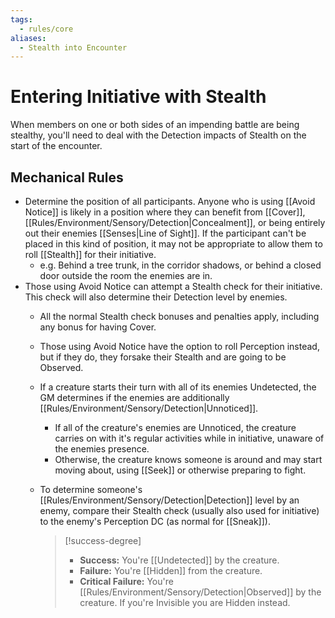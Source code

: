 ```yaml
---
tags:
  - rules/core
aliases:
  - Stealth into Encounter
---
```

# Entering Initiative with Stealth

When members on one or both sides of an impending battle are being stealthy, you'll need to deal with the Detection impacts of Stealth on the start of the encounter.

## Mechanical Rules

- Determine the position of all participants. Anyone who is using [[Avoid Notice]] is likely in a position where they can benefit from [[Cover]], [[Rules/Environment/Sensory/Detection|Concealment]], or being entirely out their enemies [[Senses|Line of Sight]]. If the participant can't be placed in this kind of position, it may not be appropriate to allow them to roll [[Stealth]] for their initiative.
	- e.g. Behind a tree trunk, in the corridor shadows, or behind a closed door outside the room the enemies are in.
- Those using Avoid Notice can attempt a Stealth check for their initiative. This check will also determine their Detection level by enemies.
	- All the normal Stealth check bonuses and penalties apply, including any bonus for having Cover.
	- Those using Avoid Notice have the option to roll Perception instead, but if they do, they forsake their Stealth and are going to be Observed.
	- If a creature starts their turn with all of its enemies Undetected, the GM determines if the enemies are additionally [[Rules/Environment/Sensory/Detection|Unnoticed]].
		- If all of the creature's enemies are Unnoticed, the creature carries on with it's regular activities while in initiative, unaware of the enemies presence.
		- Otherwise, the creature knows someone is around and may start moving about, using [[Seek]] or otherwise preparing to fight. 
	- To determine someone's [[Rules/Environment/Sensory/Detection|Detection]] level by an enemy, compare their Stealth check (usually also used for initiative) to the enemy's Perception DC (as normal for [[Sneak]]).
	  
	  > [!success-degree] 
	  > - **Success:** You're [[Undetected]] by the creature.  
	  > - **Failure:** You're [[Hidden]] from the creature.
	  > - **Critical Failure:** You're [[Rules/Environment/Sensory/Detection|Observed]] by the creature. If you're Invisible you are Hidden instead.